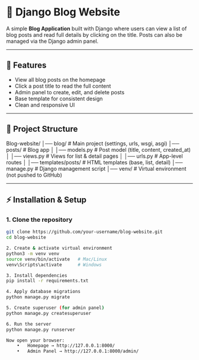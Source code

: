 # 📝 Django Blog Website

A simple **Blog Application** built with Django where users can view a list of blog posts and read full details by clicking on the title. Posts can also be managed via the Django admin panel.  

---

## 🚀 Features
- View all blog posts on the homepage  
- Click a post title to read the full content  
- Admin panel to create, edit, and delete posts  
- Base template for consistent design  
- Clean and responsive UI  

---

## 📂 Project Structure
Blog-website/
│── blog/                # Main project (settings, urls, wsgi, asgi)
│── posts/               # Blog app
│   │── models.py        # Post model (title, content, created_at)
│   │── views.py         # Views for list & detail pages
│   │── urls.py          # App-level routes
│   │── templates/posts/ # HTML templates (base, list, detail)
│── manage.py            # Django management script
│── venv/                # Virtual environment (not pushed to GitHub)

---

## ⚡ Installation & Setup

### 1. Clone the repository
```bash
git clone https://github.com/your-username/blog-website.git
cd blog-website

2. Create & activate virtual environment
python3 -m venv venv
source venv/bin/activate   # Mac/Linux
venv\Scripts\activate      # Windows

3. Install dependencies
pip install -r requirements.txt

4. Apply database migrations
python manage.py migrate

5. Create superuser (for admin panel)
python manage.py createsuperuser

6. Run the server
python manage.py runserver

Now open your browser:
	•	Homepage → http://127.0.0.1:8000/
	•	Admin Panel → http://127.0.0.1:8000/admin/
